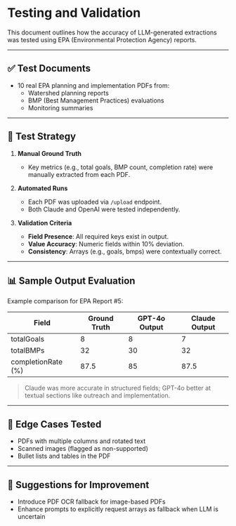 # Testing and Validation

This document outlines how the accuracy of LLM-generated extractions was tested using EPA (Environmental Protection Agency) reports.

---

## ✅ Test Documents

- 10 real EPA planning and implementation PDFs from:
  - Watershed planning reports
  - BMP (Best Management Practices) evaluations
  - Monitoring summaries

---

## 🧪 Test Strategy

1. **Manual Ground Truth**
   - Key metrics (e.g., total goals, BMP count, completion rate) were manually extracted from each PDF.

2. **Automated Runs**
   - Each PDF was uploaded via `/upload` endpoint.
   - Both Claude and OpenAI were tested independently.

3. **Validation Criteria**
   - **Field Presence**: All required keys exist in output.
   - **Value Accuracy**: Numeric fields within 10% deviation.
   - **Consistency**: Arrays (e.g., goals, bmps) were contextually correct.

---

## 📊 Sample Output Evaluation

Example comparison for EPA Report #5:

| Field               | Ground Truth | GPT-4o Output | Claude Output |
|--------------------|--------------|---------------|----------------|
| totalGoals         | 8            | 8             | 7              |
| totalBMPs          | 32           | 30            | 32             |
| completionRate (%) | 87.5         | 85            | 87.5           |

> Claude was more accurate in structured fields; GPT-4o better at textual sections like outreach and implementation.

---

## 🧩 Edge Cases Tested

- PDFs with multiple columns and rotated text
- Scanned images (flagged as non-supported)
- Bullet lists and tables in the PDF

---

## 🔁 Suggestions for Improvement

- Introduce PDF OCR fallback for image-based PDFs
- Enhance prompts to explicitly request arrays as fallback when LLM is uncertain

